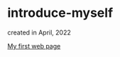 # introduce-myself
created in April, 2022

[My first web page](jayespace.github.io/introduce-myself/)
